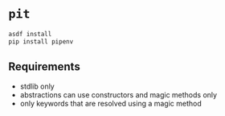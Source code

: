 # `pit`

```sh
asdf install
pip install pipenv
```

## Requirements

* stdlib only
* abstractions can use constructors and magic methods only
* only keywords that are resolved using a magic method
